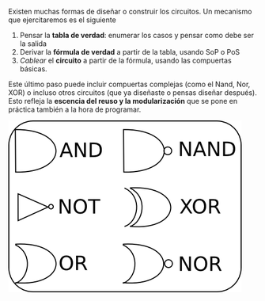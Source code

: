 Existen muchas formas de diseñar o construir los circuitos. Un mecanismo que ejercitaremos es el siguiente

1. Pensar la **tabla de verdad**: enumerar los casos y pensar como debe ser la salida
2. Derivar la **fórmula de verdad** a partir de la tabla, usando SoP o PoS
3. _Cablear_ el **circuito** a partir de la fórmula, usando las compuertas básicas.


Este último paso puede incluir compuertas complejas (como el Nand, Nor, XOR) o incluso otros circuitos (que ya diseñaste o pensas diseñar después). Esto refleja la **escencia del reuso y la modularización** que se pone en práctica también a la hora de programar.



![alt text](https://github.com/Orga-UNQ/mumuki-guia-bajo-nivel-logica-digital/blob/master/referencias.png?raw=true "Logo Title Text 1")
